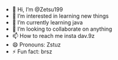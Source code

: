 - 👋 Hi, I’m @Zetsu199
- 👀 I’m interested in learning new things
- 🌱 I’m currently learning java
- 💞️ I’m looking to collaborate on anything
- 📫 How to reach me insta dav.9z
- 😄 Pronouns: Zstuz
- ⚡ Fun fact: brsz

<!---
Zetsu199/Zetsu199 is a ✨ special ✨ repository because its `README.md` (this file) appears on your GitHub profile.
You can click the Preview link to take a look at your changes.
--->
